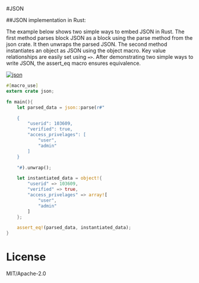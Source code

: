#JSON

##JSON implementation in Rust:

The example below shows two simple ways to embed JSON in Rust. 
The first method parses block JSON as a block using the parse method from the json crate. It then unwraps the parsed JSON.
The second method instantiates an object as JSON using the object macro. Key value relationships are easily set using `=>`.
After demonstrating two simple ways to write JSON, the assert_eq macro ensures equivalence.

[![json][json-badge]][json]

```rust
#[macro_use]
extern crate json;

fn main(){
    let parsed_data = json::parse(r#"

    {
        "userid": 103609,
        "verified": true,
        "access_privelages": [
            "user",
            "admin"
        ]
    }

    "#).unwrap();

    let instantiated_data = object!{
        "userid" => 103609,
        "verified" => true,
        "access_privelages" => array![
            "user",
            "admin"
        ]
    };

    assert_eq!(parsed_data, instantiated_data);
}
```
# License

MIT/Apache-2.0

<!-- Links -->
[json-badge]: https://img.shields.io/crates/v/rustc-serialize.svg?label=json
[json]: http://json.rs/doc/json/

